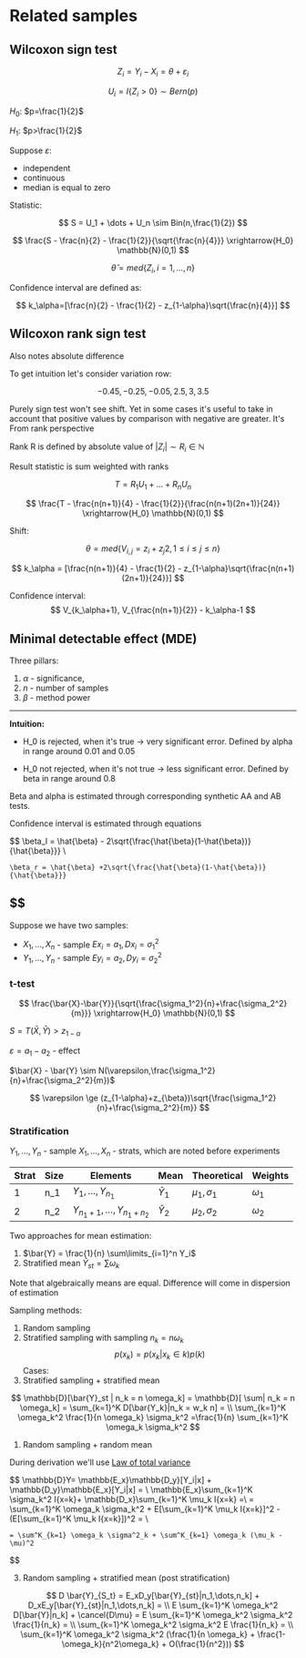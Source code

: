 # Related samples

## Wilcoxon sign test 

$$
    Z_i = Y_i - X_i = \theta +\varepsilon_i
$$


$$
    U_i = I\{Z_i >0\} \sim Bern(p)
$$

$H_0$: $p=\frac{1}{2}$

$H_1$: $p>\frac{1}{2}$

Suppose $\varepsilon$:
- independent 
- continuous 
- median is equal to zero

Statistic:

$$
    S = U_1 + \dots + U_n \sim Bin(n,\frac{1}{2})
$$

$$
    \frac{S - \frac{n}{2} - \frac{1}{2}}{\sqrt{\frac{n}{4}}} \xrightarrow{H_0} \mathbb{N}(0,1)
$$


$$
    \hat{\theta} = med\{Z_i, i=1,\dots,n\}
$$

Confidence interval are defined as:


$$
    k_\alpha=[\frac{n}{2} - \frac{1}{2} - z_{1-\alpha}\sqrt{\frac{n}{4}}]
$$

## Wilcoxon rank sign test

Also notes absolute difference

To get intuition let's consider variation row:

$$  
    -0.45, -0.25, -0.05, 2.5, 3, 3.5
$$

Purely sign test won't see shift. Yet in some cases it's useful to take in account that positive values by comparison with negative are greater. It's From rank perspective  


Rank R is defined by absolute value of $|Z_i| \sim R_i \in \mathbb{N}$

Result statistic is sum weighted with ranks

$$
    T = R_1U_1 + \dots + R_nU_n
$$


$$
    \frac{T - \frac{n(n+1)}{4} - \frac{1}{2}}{\frac{n(n+1)(2n+1)}{24}} \xrightarrow{H_0} \mathbb{N}(0,1)
$$

Shift:


$$
    \theta = med\{V_{i,j} = {z_i +z_j}{2}, 1 \le i \le j \le n\} 
$$

$$
    k_\alpha = [\frac{n(n+1)}{4} - \frac{1}{2} - z_{1-\alpha}\sqrt{\frac{n(n+1)(2n+1)}{24}}]
$$

Confidence interval:
$$
    V_{k_\alpha+1}, V_{\frac{n(n+1)}{2}} - k_\alpha-1
$$

## Minimal detectable effect (MDE)

Three pillars:

1. $\alpha$ - significance,
2. $n$ - number of samples
3.  $\beta$ - method power

---
**Intuition:**

- H_0 is rejected, when it's true  -> very significant error. Defined by alpha in range around 0.01 and 0.05

- H_0 not rejected, when it's not true -> less significant error.  Defined by beta in range around 0.8



Beta and alpha is estimated through corresponding synthetic AA and AB tests.

Confidence interval is estimated through equations

$$
    \beta_l = \hat{\beta} - 2\sqrt{\frac{\hat{\beta}(1-\hat{\beta})}{\hat{\beta}}} \\
    
    \beta_r = \hat{\beta} +2\sqrt{\frac{\hat{\beta}(1-\hat{\beta})}{\hat{\beta}}}
$$
---
Suppose we have two samples:
- $X_1, \dots, X_n$ - sample $Ex_i=a_1, Dx_i=\sigma_1^2$ 
- $Y_1, \dots, Y_n$ - sample $Ey_i=a_2, Dy_i=\sigma_2^2$ 

### t-test
$$
\frac{\bar{X}-\bar{Y}}{\sqrt{\frac{\sigma_1^2}{n}+\frac{\sigma_2^2}{m}}} \xrightarrow{H_0} \mathbb{N}(0,1)
$$

$S={T(\bar{X},\bar{Y}) > z_{1-\alpha}}$

$\varepsilon = a_1 - a_2$ - effect

$\bar{X} - \bar{Y} \sim N(\varepsilon,\frac{\sigma_1^2}{n}+\frac{\sigma_2^2}{m})$

$$
    \varepsilon \ge (z_{1-\alpha}+z_{\beta})\sqrt{\frac{\sigma_1^2}{n}+\frac{\sigma_2^2}{m}}
$$

### Stratification 

$Y_1, \dots, Y_n$ - sample 
$X_1, \dots, X_n$ - strats, which are noted before experiments

|Strat| Size| Elements| Mean| Theoretical| Weights|
|-----|-----|----|-------| ---|---|
|1| n_1| $Y_1, \dots,Y_{n_1}$| $\bar{Y}_1$| $\mu_1,\sigma_1$| $\omega_1$ |
|2| n_2| $Y_{n_1+1}, \dots,Y_{n_1+n_2}$| $\bar{Y}_2$| $\mu_2,\sigma_2$|  $\omega_2$ |

Two approaches for mean estimation:
1. $\bar{Y} = \frac{1}{n} \sum\limits_{i=1}^n Y_i$
2. Stratified mean $\bar{Y}_{st} =\sum\limits \omega_k$

Note that algebraically means are equal. Difference will come in dispersion of estimation

Sampling methods:
1. Random sampling
2. Stratified sampling with sampling $n_k = n  \omega_k$
$$
    p(x_k) = p(x_k| x_k \in k) p(k)
$$
Cases:
1. Stratified sampling +  stratified mean

$$
    \mathbb{D}[\bar{Y}_st | n_k = n \omega_k] = \mathbb{D}[ \sum| n_k = n \omega_k] = 
    \sum_{k=1}^K D[\bar{Y_k}|n_k = w_k n] = \\ 
    \sum_{k=1}^K \omega_k^2 \frac{1}{n \omega_k} \sigma_k^2 =\frac{1}{n} \sum_{k=1}^K \omega_k \sigma_k^2 
$$

1. Random sampling + random mean

During derivation we'll use [Law of total variance](https://ru.wikibrief.org/wiki/Law_of_total_variance)


$$
    \mathbb{D}Y= \mathbb{E_x}\mathbb{D_y}[Y_i|x] + \mathbb{D_y}\mathbb{E_x}[Y_i|x] = \\
    \mathbb{E_x}\sum_{k=1}^K \sigma_k^2 I\{x=k\}+
    \mathbb{D_x}\sum_{k=1}^K \mu_k I\{x=k\} =\\
    = \sum_{k=1}^K \omega_k \sigma_k^2 + E[\sum_{k=1}^K \mu_k I\{x=k\}]^2 -(E[\sum_{k=1}^K \mu_k I\{x=k\}])^2 = \\

    = \sum^K_{k=1} \omega_k \sigma^2_k + \sum^K_{k=1} \omega_k (\mu_k - \mu)^2
$$

3. Random sampling + stratified mean (post stratification)

$$
    D \bar{Y}_{S_t} = E_xD_y[\bar{Y}_{st}|n_1,\dots,n_k] +  D_xE_y[\bar{Y}_{st}|n_1,\dots,n_k] = \\
    E \sum_{k=1}^K \omega_k^2 D[\bar{Y}|n_k] + \cancel{D\mu} = E \sum_{k=1}^K \omega_k^2 \sigma_k^2 \frac{1}{n_k} = \\ \sum_{k=1}^K \omega_k^2 \sigma_k^2 E \frac{1}{n_k} = \\
    \sum_{k=1}^K \omega_k^2 \sigma_k^2 (\frac{1}{n \omega_k} + \frac{1-\omega_k}{n^2\omega_k} + O(\frac{1}{n^2}))
$$